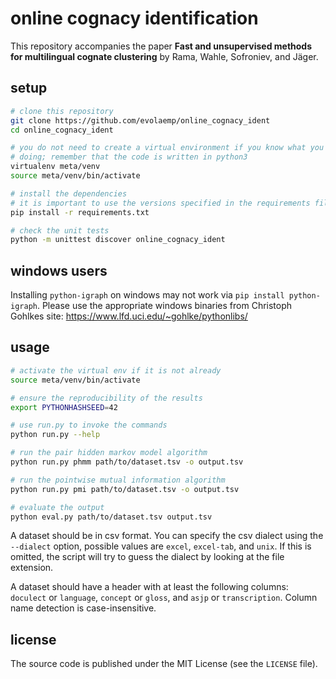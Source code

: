 # online cognacy identification

This repository accompanies the paper **Fast and unsupervised methods for
multilingual cognate clustering** by Rama, Wahle, Sofroniev, and Jäger.


## setup

```bash
# clone this repository
git clone https://github.com/evolaemp/online_cognacy_ident
cd online_cognacy_ident

# you do not need to create a virtual environment if you know what you are
# doing; remember that the code is written in python3
virtualenv meta/venv
source meta/venv/bin/activate

# install the dependencies
# it is important to use the versions specified in the requirements file
pip install -r requirements.txt

# check the unit tests
python -m unittest discover online_cognacy_ident
```

## windows users

Installing ` python-igraph ` on windows may not work via ` pip install python-igraph `. Please use the appropriate windows binaries from Christoph Gohlkes site: https://www.lfd.uci.edu/~gohlke/pythonlibs/

## usage

```bash
# activate the virtual env if it is not already
source meta/venv/bin/activate

# ensure the reproducibility of the results
export PYTHONHASHSEED=42

# use run.py to invoke the commands
python run.py --help

# run the pair hidden markov model algorithm
python run.py phmm path/to/dataset.tsv -o output.tsv

# run the pointwise mutual information algorithm
python run.py pmi path/to/dataset.tsv -o output.tsv

# evaluate the output
python eval.py path/to/dataset.tsv output.tsv
```

A dataset should be in csv format. You can specify the csv dialect using the
`--dialect` option, possible values are `excel`, `excel-tab`, and `unix`. If
this is omitted, the script will try to guess the dialect by looking at the file
extension.

A dataset should have a header with at least the following columns: `doculect`
or `language`, `concept` or `gloss`, and `asjp` or `transcription`. Column name
detection is case-insensitive.


## license

The source code is published under the MIT License (see the `LICENSE` file).
